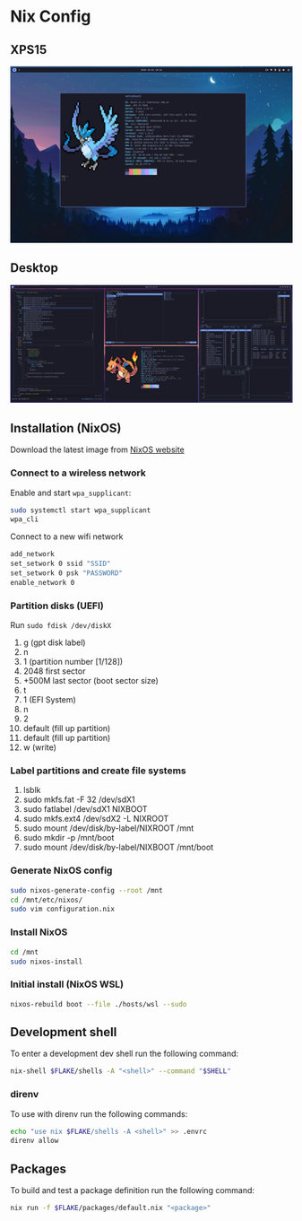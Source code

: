 # Nix Config

## XPS15
![Screenshot](https://github.com/oahlen/assets/raw/main/nix-config/laptop.png)

## Desktop
![Screenshot](https://github.com/oahlen/assets/raw/main/nix-config/desktop.png)

## Installation (NixOS)

Download the latest image from [NixOS website](https://nixos.org/download/)

### Connect to a wireless network

Enable and start `wpa_supplicant`:

```bash
sudo systemctl start wpa_supplicant
wpa_cli
```

Connect to a new wifi network

```bash
add_network
set_setwork 0 ssid "SSID"
set_setwork 0 psk "PASSWORD"
enable_network 0
```

### Partition disks (UEFI)

Run `sudo fdisk /dev/diskX`

1. g (gpt disk label)
2. n
3. 1 (partition number [1/128])
4. 2048 first sector
5. +500M last sector (boot sector size)
6. t
7. 1 (EFI System)
8. n
9. 2
10. default (fill up partition)
11. default (fill up partition)
12. w (write)

### Label partitions and create file systems

1. lsblk
2. sudo mkfs.fat -F 32 /dev/sdX1
3. sudo fatlabel /dev/sdX1 NIXBOOT
4. sudo mkfs.ext4 /dev/sdX2 -L NIXROOT
5. sudo mount /dev/disk/by-label/NIXROOT /mnt
6. sudo mkdir -p /mnt/boot
7. sudo mount /dev/disk/by-label/NIXBOOT /mnt/boot

### Generate NixOS config

```bash
sudo nixos-generate-config --root /mnt
cd /mnt/etc/nixos/
sudo vim configuration.nix
```

### Install NixOS

```bash
cd /mnt
sudo nixos-install
```

### Initial install (NixOS WSL)

```bash
nixos-rebuild boot --file ./hosts/wsl --sudo
```

## Development shell

To enter a development dev shell run the following command:

```bash
nix-shell $FLAKE/shells -A "<shell>" --command "$SHELL"
```

### direnv

To use with direnv run the following commands:

```bash
echo "use nix $FLAKE/shells -A <shell>" >> .envrc
direnv allow
```

## Packages

To build and test a package definition run the following command:

```bash
nix run -f $FLAKE/packages/default.nix "<package>"
```
